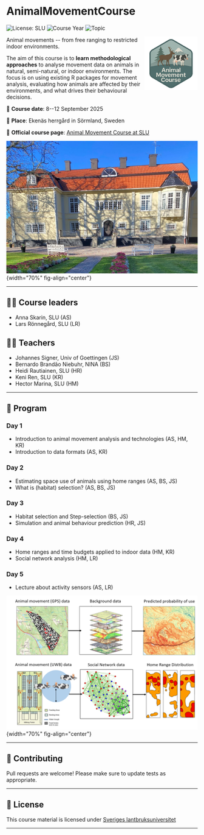 # AnimalMovementCourse

<p align="center">

<img src="https://img.shields.io/badge/license-SLU-green.svg" alt="License: SLU"/> <img src="https://img.shields.io/badge/course-2023-blue.svg" alt="Course Year"/> <img src="https://img.shields.io/badge/topic-Animal%20Movement-orange.svg" alt="Topic"/>

</p>

<img src="man/figures/AM_logo.png" alt="Course logo sticker" align="right" width="140"/>

Animal movements -- from free ranging to restricted indoor environments.

The aim of this course is to **learn methodological approaches** to analyse movement data on animals in natural, semi-natural, or indoor environments. The focus is on using existing R packages for movement analysis, evaluating how animals are affected by their environments, and what drives their behavioural decisions.

📅 **Course date**: 8--12 September 2025

📍 **Place**: Ekenäs herrgård in Sörmland, Sweden

🔗 **Official course page**: [Animal Movement Course at SLU](https://www.slu.se/en/study/programmes-courses/doctoral-education/research-schools/gs-vmas/courses/)

![Ekenas herrgard](man/figures/Ekenasherrgard.jpg){width="70%" fig-align="center"}

------------------------------------------------------------------------

## 👩‍🏫 Course leaders

-   Anna Skarin, SLU (AS)
-   Lars Rönnegård, SLU (LR)

## 👨‍🏫 Teachers

-   Johannes Signer, Univ of Goettingen (JS)
-   Bernardo Brandão Niebuhr, NINA (BS)
-   Heidi Rautiainen, SLU (HR)
-   Keni Ren, SLU (KR)
-   Hector Marina, SLU (HM)

------------------------------------------------------------------------

## 📖 Program

### Day 1

-   Introduction to animal movement analysis and technologies (AS, HM, KR)
-   Introduction to data formats (AS, KR)

### Day 2

-   Estimating space use of animals using home ranges (AS, BS, JS)
-   What is (habitat) selection? (AS, BS, JS)

### Day 3

-   Habitat selection and Step-selection (BS, JS)
-   Simulation and animal behaviour prediction (HR, JS)

### Day 4

-   Home ranges and time budgets applied to indoor data (HM, KR)
-   Social network analysis (HM, LR)

### Day 5

-   Lecture about activity sensors (AS, LR)

![Poster analysis](man/figures/Posteranalysis.png){width="70%" fig-align="center"}

------------------------------------------------------------------------

## 🤝 Contributing

Pull requests are welcome! Please make sure to update tests as appropriate.

------------------------------------------------------------------------

## 📜 License

This course material is licensed under [Sveriges lantbruksuniversitet](https://www.slu.se/)

------------------------------------------------------------------------
